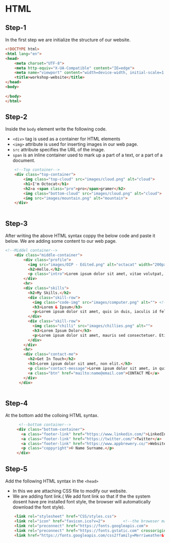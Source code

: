 # HTML

## Step-1

In the first step we are initialize the structure of our website.

``` html
<!DOCTYPE html>
<html lang="en">
<head>
    <meta charset="UTF-8">
    <meta http-equiv="X-UA-Compatible" content="IE=edge">
    <meta name="viewport" content="width=device-width, initial-scale=1.0">
    <title>workshop-website</title>
</head>
<body>
    
</body>
</html>

```
## Step-2

Inside the `body` element write the following code.

- `<div>` tag is used as a container for HTML elements
- `<img>` attribute is used for inserting images in our web page.
- `src` attribute specifies the URL of the image.
- `span` is an inline container used to mark up a part of a text, or a part of a document.

``` html
    <!--Top container-->
    <div class="top-container">
        <img class="top-cloud" src="images/cloud.png" alt="cloud">
        <h1>I'm Octocat</h1>
        <h2>a <span class="pro">pro</span>gramer</h2>
        <img class="bottom-cloud" src="images/cloud.png" alt="cloud">
        <img src="images/mountain.png" alt="mountain">
    </div>
 
```

## Step-3

After writing the above HTML syntax coppy the below code and paste it below. We are adding some content to our web page.

``` html
<!--Middel container-->
    <div class="middle-container">
        <div class="profile">
          <img src="images/OIP - Edited.png" alt="octacat" width="200px" height="200px">
          <h2>Hello.</h2>
          <p class="intro">Lorem ipsum dolor sit amet, vitae volutpat, dui conubia, dolor urna. Non auctor, montes nulla distinctio.</p>
        </div>
        <hr>
        <div class="skills">
          <h2>My Skills.</h2>
          <div class="skill-row">
            <img class="code-img" src="images/computer.png" alt=""> <!-- width="100px" height="100px">   -->
            <h3>Lorem & Ipsum</h3>
            <p>Lorem ipsum dolor sit amet, quis in duis, iaculis id felis. Consectetuer vestibulum, nunc urna lectus, erat ligula. Hendrerit nam, lectus ante, ut lorem eros.</p>
          </div>
          <div class="skill-row">
            <img class="chilli" src="images/chillies.png" alt="">
            <h3>Lorem Ipsum Dolor</h3>
            <p>Lorem ipsum dolor sit amet, mauris sed consectetuer. Etiam et eu, bibendum interdum, lacus quis mauris. Curabitur wisi, quisque vel eu, rutrum nam.</p>
          </div>
        </div>
        <hr>
        <div class="contact-me">
          <h2>Get In Touch</h2>
          <h3>Lorem ipsum dolor sit amet, non elit.</h3>
          <p class="contact-message">Lorem ipsum dolor sit amet, in quis, aenean amet. Phasellus sodales, tellus donec dui, ornare erat.</p>
          <a class="btn" href="mailto:name@email.com">CONTACT ME</a>
        </div>
      </div>
      
 ```
 
 ## Step-4
 
At the bottom add the colloing HTML syntax.
 
 ``` html
       <!--bottom container-->
      <div class="bottom-container">
        <a class="footer-link" href="https://www.linkedin.com/">LinkedIn</a>
        <a class="footer-link" href="https://twitter.com/">Twitter</a>
        <a class="footer-link" href="https://www.appbrewery.co/">Website</a>
        <p class="coppyright">© Name Surname.</p>
      </div> 
```

## Step-5

Add the following HTML syntax in the `<head>`

- In this we are attaching CSS file to modify our website.
- We are adding font link.( We add font link so that if the the system dosent have pre installed font style, the browser will automatically download the font style).

``` html
    <link rel="stylesheet" href="CSS/styles.css">
    <link rel="icon" href="favicon.ico?v=2">        <!--the broweser maight cast previous version so it maight not work in that case we use this -->
    <link rel="preconnect" href="https://fonts.googleapis.com">
    <link rel="preconnect" href="https://fonts.gstatic.com" crossorigin>
    <link href="https://fonts.googleapis.com/css2?family=Merriweather&family=Montserrat&family=Nunito:wght@200;300&family=Sacramento&display=swap" rel="stylesheet">
    
```
